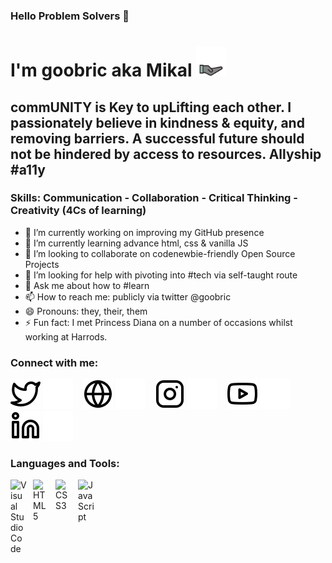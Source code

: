 ### Hello Problem Solvers 🤖

<!--
**goobric/goobric** is a ✨ _special_ ✨ repository because its `README.md` (this file) appears on your GitHub profile.-->
# I'm goobric aka Mikal <img src="https://github.com/goobric/goobric/blob/main/grow.gif" width="48px" height="48px" alt="continue to grow">
## commUNITY is Key to upLifting each other. I passionately believe in kindness & equity, and removing barriers. A successful future should not be hindered by access to resources. Allyship #a11y

### Skills: Communication - Collaboration - Critical Thinking - Creativity (4Cs of learning)

- 🔭 I’m currently working on improving my GitHub presence
- 🌱 I’m currently learning advance html, css & vanilla JS
- 👯 I’m looking to collaborate on codenewbie-friendly Open Source Projects
- 🤔 I’m looking for help with pivoting into #tech via self-taught route
- 💬 Ask me about how to #learn
- 📫 How to reach me: publicly via twitter @goobric
- 😄 Pronouns: they, their, them
- ⚡ Fun fact: I met Princess Diana on a number of occasions whilst working at Harrods.

### Connect with me:

[![website](./img/twitter-light.svg)](https://twitter.com/goobric#gh-light-mode-only)
[![website](./img/twitter-dark.svg)](https://twitter.com/goobric#gh-dark-mode-only)
&nbsp;&nbsp;
[![website](./img/globe-light.svg)](https://goobric.io#gh-light-mode-only)
[![website](./img/globe-dark.svg)](https://goobric.io#gh-dark-mode-only)
&nbsp;&nbsp;
[![website](./img/instagram-light.svg)](https://instagram.com/goobric007#gh-light-mode-only)
[![website](./img/instagram-dark.svg)](https://instagram.com/goobric007#gh-dark-mode-only)
&nbsp;&nbsp;
[![website](./img/youtube-light.svg)](https://www.youtube.com/channel/UCAAilPYAPiE0Npi2mvkUZ9Q#gh-light-mode-only)
[![website](./img/youtube-dark.svg)](https://www.youtube.com/channel/UCAAilPYAPiE0Npi2mvkUZ9Q#gh-dark-mode-only)
&nbsp;&nbsp;
[![website](./img/linkedin-light.svg)](https://www.linkedin.com/in/mikal-laane-4a448a22b#gh-light-mode-only)
[![website](./img/linkedin-dark.svg)](https://www.linkedin.com/in/mikal-laane-4a448a22b#gh-dark-mode-only)
&nbsp;&nbsp;
&nbsp;&nbsp;

### Languages and Tools:

[<img align="left" alt="Visual Studio Code" width="26px" src="https://cdn.jsdelivr.net/gh/devicons/devicon/icons/vscode/vscode-original.svg" style="padding-right:10px;" />][vscodeplaylist]
[<img align="left" alt="HTML5" width="26px" src="https://cdn.jsdelivr.net/gh/devicons/devicon/icons/html5/html5-original.svg" style="padding-right:10px;" />][fCCplaylist]
[<img align="left" alt="CSS3" width="26px" src="https://cdn.jsdelivr.net/gh/devicons/devicon/icons/css3/css3-original.svg" style="padding-right:10px;" />][webdevplaylist]
[<img align="left" alt="JavaScript" width="26px" src="https://cdn.jsdelivr.net/gh/devicons/devicon/icons/javascript/javascript-original.svg" style="padding-right:10px;" />][webdevplaylist]


<br />

[website]: https://goobric.io
[twitter]: https://twitter.com/goobric
[youtube]: https://www.youtube.com/channel/UCAAilPYAPiE0Npi2mvkUZ9Q
[instagram]: https://instagram.com/goobric007
[linkedin]: https://linkedin.com/in/mikal-laane-4a448a22b
[vscodeplaylist]:https://www.youtube.com/playlist?list=PLRUPP9Bsea_BBmhTR99qIZOkPAcMsh5md
[fCCplaylist]:https://www.youtube.com/playlist?list=PLRUPP9Bsea_AiV7CC8TfcL-cZQGoJxrAl
[githubplaylist]:https://www.youtube.com/playlist?list=PLRUPP9Bsea_DhiIYIQUIjpzcJQhv-jLcn
[linuxplaylist]:https://www.youtube.com/playlist?list=PLRUPP9Bsea_C27gYHWjXxHZ33U-AXji3o
[webdevplaylist]:https://www.youtube.com/playlist?list=PLRUPP9Bsea_B5aG_sR17OZIxFB_ApgGW2
